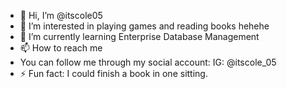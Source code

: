 - 👋 Hi, I’m @itscole05
- 👀 I’m interested in playing games and reading books hehehe
- 🌱 I’m currently learning Enterprise Database Management
- 📫 How to reach me 
- You can follow me through my social account:
IG: @itscole_05
- ⚡ Fun fact: I could finish a book in one sitting.

<!---
itscole05/itscole05 is a ✨ special ✨ repository because its `README.md` (this file) appears on your GitHub profile.
You can click the Preview link to take a look at your changes.
--->
